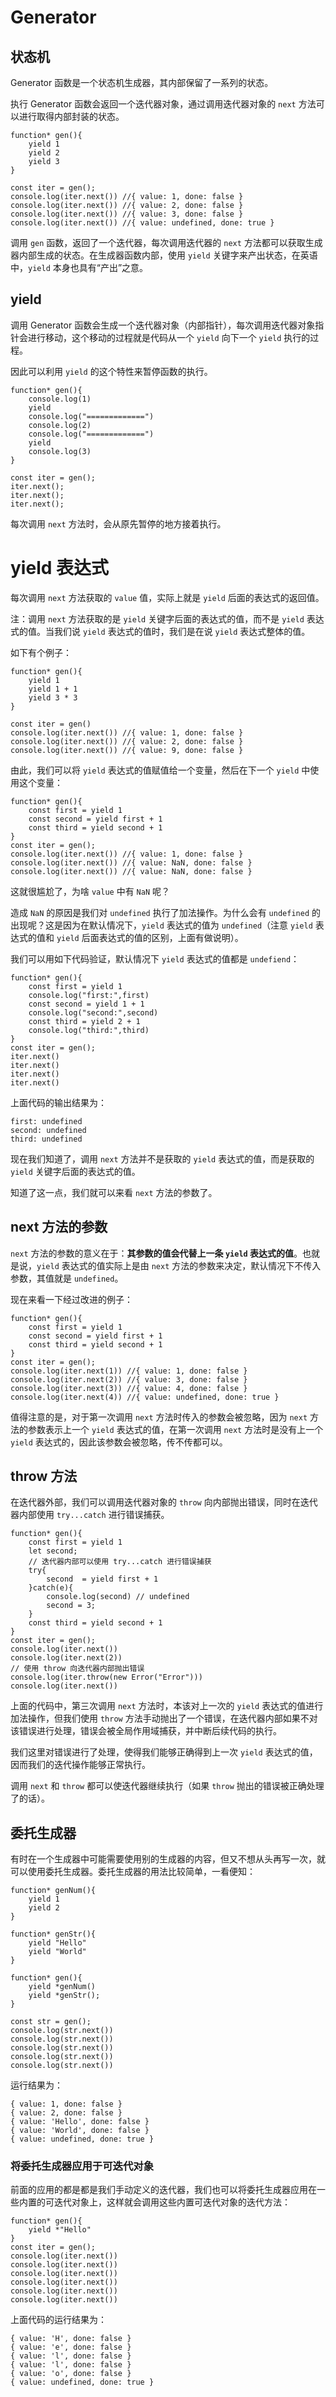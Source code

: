# Generator
## 状态机
Generator 函数是一个状态机生成器，其内部保留了一系列的状态。

执行 Generator 函数会返回一个迭代器对象，通过调用迭代器对象的 ```next``` 方法可以进行取得内部封装的状态。
```
function* gen(){
    yield 1
    yield 2
    yield 3
}

const iter = gen();
console.log(iter.next()) //{ value: 1, done: false }
console.log(iter.next()) //{ value: 2, done: false }
console.log(iter.next()) //{ value: 3, done: false }
console.log(iter.next()) //{ value: undefined, done: true }
```
调用 ```gen``` 函数，返回了一个迭代器，每次调用迭代器的 ```next``` 方法都可以获取生成器内部生成的状态。在生成器函数内部，使用 ```yield``` 关键字来产出状态，在英语中，```yield``` 本身也具有“产出”之意。
## yield
调用 Generator 函数会生成一个迭代器对象（内部指针），每次调用迭代器对象指针会进行移动，这个移动的过程就是代码从一个 ```yield``` 向下一个 ```yield``` 执行的过程。

因此可以利用 ```yield``` 的这个特性来暂停函数的执行。 
```
function* gen(){
    console.log(1)
    yield
    console.log("=============")
    console.log(2)
    console.log("=============")
    yield
    console.log(3)
}   

const iter = gen();
iter.next();
iter.next();
iter.next();
```
每次调用 ```next``` 方法时，会从原先暂停的地方接着执行。
# yield 表达式
每次调用 ```next``` 方法获取的 ```value``` 值，实际上就是 ```yield``` 后面的表达式的返回值。

注：调用 ```next``` 方法获取的是 ```yield``` 关键字后面的表达式的值，而不是 ```yield``` 表达式的值。当我们说 ```yield``` 表达式的值时，我们是在说 ```yield``` 表达式整体的值。

如下有个例子：
```
function* gen(){
    yield 1
    yield 1 + 1
    yield 3 * 3
}

const iter = gen()
console.log(iter.next()) //{ value: 1, done: false }
console.log(iter.next()) //{ value: 2, done: false }
console.log(iter.next()) //{ value: 9, done: false }
```
由此，我们可以将 ```yield``` 表达式的值赋值给一个变量，然后在下一个 ```yield``` 中使用这个变量：
```
function* gen(){
    const first = yield 1
    const second = yield first + 1
    const third = yield second + 1
}
const iter = gen();
console.log(iter.next()) //{ value: 1, done: false }
console.log(iter.next()) //{ value: NaN, done: false }
console.log(iter.next()) //{ value: NaN, done: false }
```
这就很尴尬了，为啥 ```value``` 中有 ```NaN``` 呢？

造成 ```NaN``` 的原因是我们对 ```undefined``` 执行了加法操作。为什么会有 ```undefined``` 的出现呢？这是因为在默认情况下，```yield``` 表达式的值为 ```undefined```（注意 ```yield``` 表达式的值和 ```yield``` 后面表达式的值的区别，上面有做说明）。

我们可以用如下代码验证，默认情况下 ```yield``` 表达式的值都是 ```undefiend```：
```
function* gen(){
    const first = yield 1
    console.log("first:",first)
    const second = yield 1 + 1
    console.log("second:",second)
    const third = yield 2 + 1
    console.log("third:",third)
}
const iter = gen();
iter.next()
iter.next()
iter.next()
iter.next()
```
上面代码的输出结果为：
```
first: undefined
second: undefined
third: undefined
```
现在我们知道了，调用 ```next``` 方法并不是获取的 ```yield``` 表达式的值，而是获取的 ```yield``` 关键字后面的表达式的值。

知道了这一点，我们就可以来看 ```next``` 方法的参数了。
## next 方法的参数
```next``` 方法的参数的意义在于：**其参数的值会代替上一条 ```yield``` 表达式的值**。也就是说，```yield``` 表达式的值实际上是由 ```next``` 方法的参数来决定，默认情况下不传入参数，其值就是 ```undefined```。

现在来看一下经过改进的例子：
```
function* gen(){
    const first = yield 1
    const second = yield first + 1
    const third = yield second + 1
}
const iter = gen();
console.log(iter.next(1)) //{ value: 1, done: false }
console.log(iter.next(2)) //{ value: 3, done: false }
console.log(iter.next(3)) //{ value: 4, done: false }
console.log(iter.next(4)) //{ value: undefined, done: true }
```
值得注意的是，对于第一次调用 ```next``` 方法时传入的参数会被忽略，因为 ```next``` 方法的参数表示上一个 ```yield``` 表达式的值，在第一次调用 ```next``` 方法时是没有上一个 ```yield``` 表达式的，因此该参数会被忽略，传不传都可以。
## throw 方法
在迭代器外部，我们可以调用迭代器对象的 ```throw``` 向内部抛出错误，同时在迭代器内部使用 ```try...catch``` 进行错误捕获。
```
function* gen(){
    const first = yield 1
    let second;
    // 迭代器内部可以使用 try...catch 进行错误捕获
    try{
        second  = yield first + 1
    }catch(e){
        console.log(second) // undefined
        second = 3; 
    }
    const third = yield second + 1
}
const iter = gen();
console.log(iter.next())
console.log(iter.next(2))
// 使用 throw 向迭代器内部抛出错误
console.log(iter.throw(new Error("Error")))
console.log(iter.next())
```
上面的代码中，第三次调用 ```next``` 方法时，本该对上一次的 ```yield``` 表达式的值进行加法操作，但我们使用 ```throw``` 方法手动抛出了一个错误，在迭代器内部如果不对该错误进行处理，错误会被全局作用域捕获，并中断后续代码的执行。

我们这里对错误进行了处理，使得我们能够正确得到上一次 ```yield``` 表达式的值，因而我们的迭代操作能够正常执行。

调用 ```next``` 和 ```throw``` 都可以使迭代器继续执行（如果 ```throw``` 抛出的错误被正确处理了的话）。

## 委托生成器
有时在一个生成器中可能需要使用别的生成器的内容，但又不想从头再写一次，就可以使用委托生成器。委托生成器的用法比较简单，一看便知：
```
function* genNum(){
    yield 1
    yield 2
}

function* genStr(){
    yield "Hello"
    yield "World"
}

function* gen(){
    yield *genNum()
    yield *genStr();
}

const str = gen();
console.log(str.next())
console.log(str.next())
console.log(str.next())
console.log(str.next())
console.log(str.next())
```
运行结果为：
```
{ value: 1, done: false }
{ value: 2, done: false }
{ value: 'Hello', done: false }
{ value: 'World', done: false }
{ value: undefined, done: true }
```
### 将委托生成器应用于可迭代对象
前面的应用的都是都是我们手动定义的迭代器，我们也可以将委托生成器应用在一些内置的可迭代对象上，这样就会调用这些内置可迭代对象的迭代方法：
```
function* gen(){
    yield *"Hello"
}
const iter = gen();
console.log(iter.next())
console.log(iter.next())
console.log(iter.next())
console.log(iter.next())
console.log(iter.next())
console.log(iter.next())
```
上面代码的运行结果为：
```
{ value: 'H', done: false }
{ value: 'e', done: false }
{ value: 'l', done: false }
{ value: 'l', done: false }
{ value: 'o', done: false }
{ value: undefined, done: true }
```
